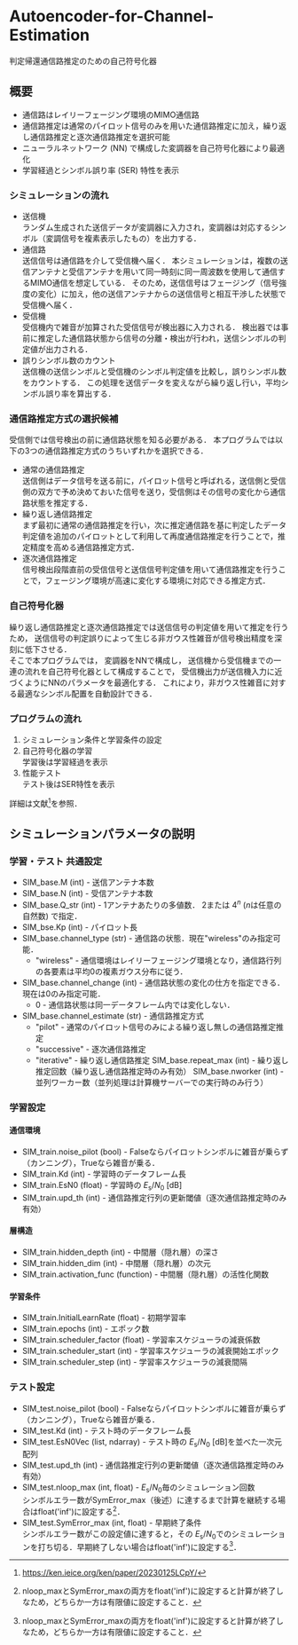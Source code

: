 # Autoencoder-for-Channel-Estimation

判定帰還通信路推定のための自己符号化器

## 概要
- 通信路はレイリーフェージング環境のMIMO通信路
- 通信路推定は通常のパイロット信号のみを用いた通信路推定に加え，繰り返し通信路推定と逐次通信路推定を選択可能
- ニューラルネットワーク (NN) で構成した変調器を自己符号化器により最適化
- 学習経過とシンボル誤り率 (SER) 特性を表示

### シミュレーションの流れ
- 送信機 <br>
ランダム生成された送信データが変調器に入力され，変調器は対応するシンボル（変調信号を複素表示したもの）を出力する．
- 通信路 <br>
送信信号は通信路を介して受信機へ届く．
本シミュレーションは，複数の送信アンテナと受信アンテナを用いて同一時刻に同一周波数を使用して通信するMIMO通信を想定している．
そのため，送信信号はフェージング（信号強度の変化）に加え，他の送信アンテナからの送信信号と相互干渉した状態で受信機へ届く．
- 受信機 <br>
受信機内で雑音が加算された受信信号が検出器に入力される．
検出器では事前に推定した通信路状態から信号の分離・検出が行われ，送信シンボルの判定値が出力される．
- 誤りシンボル数のカウント <br>
送信機の送信シンボルと受信機のシンボル判定値を比較し，誤りシンボル数をカウントする．
この処理を送信データを変えながら繰り返し行い，平均シンボル誤り率を算出する．

### 通信路推定方式の選択候補
受信側では信号検出の前に通信路状態を知る必要がある．
本プログラムでは以下の3つの通信路推定方式のうちいずれかを選択できる．
- 通常の通信路推定 <br> 
送信側はデータ信号を送る前に，パイロット信号と呼ばれる，送信側と受信側の双方で予め決めておいた信号を送り，受信側はその信号の変化から通信路状態を推定する．
- 繰り返し通信路推定 <br> 
まず最初に通常の通信路推定を行い，次に推定通信路を基に判定したデータ判定値を追加のパイロットとして利用して再度通信路推定を行うことで，推定精度を高める通信路推定方式．
- 逐次通信路推定 <br> 
信号検出段階直前の受信信号と送信信号判定値を用いて通信路推定を行うことで，フェージング環境が高速に変化する環境に対応できる推定方式．

### 自己符号化器
繰り返し通信路推定と逐次通信路推定では送信信号の判定値を用いて推定を行うため，
送信信号の判定誤りによって生じる非ガウス性雑音が信号検出精度を深刻に低下させる．
<br>
そこで本プログラムでは，
変調器をNNで構成し，
送信機から受信機までの一連の流れを自己符号化器として構成することで，
受信機出力が送信機入力に近づくようにNNのパラメータを最適化する．
これにより，非ガウス性雑音に対する最適なシンボル配置を自動設計できる．

### プログラムの流れ
1. シミュレーション条件と学習条件の設定
2. 自己符号化器の学習 <br> 学習後は学習経過を表示
4. 性能テスト <br> テスト後はSER特性を表示

詳細は文献[^MyPaper]を参照．
[^MyPaper]: https://ken.ieice.org/ken/paper/20230125LCpY/

## シミュレーションパラメータの説明

### 学習・テスト 共通設定
- SIM_base.M (int) - 送信アンテナ本数
- SIM_base.N (int) - 受信アンテナ本数
- SIM_base.Q_str (int) - 1アンテナあたりの多値数． $2$または $4^n$ ($n$は任意の自然数) で指定．
- SIM_bse.Kp (int) - パイロット長
- SIM_base.channel_type (str) - 通信路の状態．現在"wireless"のみ指定可能．
  - "wireless" - 通信環境はレイリーフェージング環境となり，通信路行列の各要素は平均0の複素ガウス分布に従う．
- SIM_base.channel_change (int) - 通信路状態の変化の仕方を指定できる．現在は0のみ指定可能．
  - 0 - 通信路状態は同一データフレーム内では変化しない．
- SIM_base.channel_estimate (str) - 通信路推定方式 <br>
  - "pilot" - 通常のパイロット信号のみによる繰り返し無しの通信路推定推定
  - "successive" - 逐次通信路推定
  - "iterative" - 繰り返し通信路推定
SIM_base.repeat_max (int) - 繰り返し推定回数（繰り返し通信路推定時のみ有効）
SIM_base.nworker (int) - 並列ワーカー数（並列処理は計算機サーバーでの実行時のみ行う）

### 学習設定
#### 通信環境
- SIM_train.noise_pilot (bool) - Falseならパイロットシンボルに雑音が乗らず（カンニング），Trueなら雑音が乗る．
- SIM_train.Kd (int) - 学習時のデータフレーム長
- SIM_train.EsN0 (float) - 学習時の $E_\mathrm{s} / N_0 \ [\mathrm{dB}]$
- SIM_train.upd_th (int) - 通信路推定行列の更新閾値（逐次通信路推定時のみ有効）
#### 層構造
- SIM_train.hidden_depth (int) - 中間層（隠れ層）の深さ
- SIM_train.hidden_dim (int) - 中間層（隠れ層）の次元
- SIM_train.activation_func (function) - 中間層（隠れ層）の活性化関数
#### 学習条件
- SIM_train.InitialLearnRate (float) - 初期学習率
- SIM_train.epochs (int) - エポック数
- SIM_train.scheduler_factor (float) - 学習率スケジューラの減衰係数
- SIM_train.scheduler_start (int) - 学習率スケジューラの減衰開始エポック
- SIM_train.scheduler_step (int) - 学習率スケジューラの減衰間隔

### テスト設定
- SIM_test.noise_pilot (bool) - Falseならパイロットシンボルに雑音が乗らず（カンニング），Trueなら雑音が乗る．
- SIM_test.Kd (int) - テスト時のデータフレーム長
- SIM_test.EsN0Vec (list, ndarray) - テスト時の $E_\mathrm{s} / N_0 \ [\mathrm{dB}]$を並べた一次元配列
- SIM_test.upd_th (int) - 通信路推定行列の更新閾値（逐次通信路推定時のみ有効）
- SIM_test.nloop_max (int, float) - $E_\mathrm{s}/N_0$毎のシミュレーション回数 <br>
シンボルエラー数がSymError_max（後述）に達するまで計算を継続する場合はfloat('inf')に設定する[^NotInf]．
- SIM_test.SymError_max (int, float) - 早期終了条件 <br>
シンボルエラー数がこの設定値に達すると，その $E_\mathrm{s} / N_0$でのシミュレーションを打ち切る．早期終了しない場合はfloat('inf')に設定する[^NotInf]．
[^NotInf]: nloop_maxとSymError_maxの両方をfloat('inf')に設定すると計算が終了しなため，どちらか一方は有限値に設定すること．
